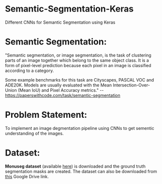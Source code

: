 # Semantic-Segmentation-Keras
Different CNNs for Semantic Segmentation using Keras

# Semantic Segmentation:
"Semantic segmentation, or image segmentation, is the task of clustering parts of an image together which belong to the same object class. It is a form of pixel-level prediction because each pixel in an image is classified according to a category.

Some example benchmarks for this task are Cityscapes, PASCAL VOC and ADE20K. Models are usually evaluated with the Mean Intersection-Over-Union (Mean IoU) and Pixel Accuracy metrics." -- https://paperswithcode.com/task/semantic-segmentation

# Problem Statement:
To implement an image degmentation pipeline using CNNs to get sementic understanding of the images.

# Dataset:
**Monuseg dataset** (available [here](https://monuseg.grand-challenge.org/Data/)) is downloaded and the ground truth segmentation masks are created. The dataset can also be downloaded from [this](https://drive.google.com/drive/folders/1hnHjxFb52BdhxkcV_N7MdWLdagzXHzmq?usp=sharing) Google Drive link.
